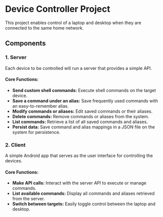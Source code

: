 # Device Controller Project

This project enables control of a laptop and desktop when they are connected to the same home network.

## Components

### 1. Server
Each device to be controlled will run a server that provides a simple API. 

#### Core Functions:
- **Send custom shell commands:** Execute shell commands on the target device.
- **Save a command under an alias:** Save frequently used commands with an easy-to-remember alias.
- **Modify commands or aliases:** Edit saved commands or their aliases.
- **Delete commands:** Remove commands or aliases from the system.
- **List commands:** Retrieve a list of all saved commands and aliases.
- **Persist data:** Save command and alias mappings in a JSON file on the system for persistence.

### 2. Client
A simple Android app that serves as the user interface for controlling the devices.

#### Core Functions:
- **Make API calls:** Interact with the server API to execute or manage commands.
- **List available commands:** Display all commands and aliases retrieved from the server.
- **Switch between targets:** Easily toggle control between the laptop and desktop.


